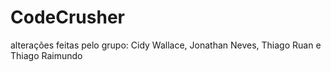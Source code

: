 # CodeCrusher
alterações feitas pelo grupo: Cidy Wallace, Jonathan Neves, Thiago Ruan e Thiago Raimundo
